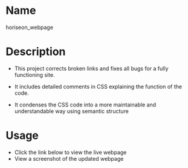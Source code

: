 # Name
 horiseon_webpage

# Description
* This project corrects broken links and fixes all bugs for a fully functioning site.

* It includes detailed comments in CSS explaining the function of the code.

* It condenses the CSS code into a more maintainable and understandable way using semantic structure 

# Usage
* Click the link below to view the live webpage 
* View a screenshot of the updated webpage